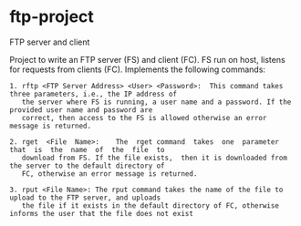 # ftp-project
FTP server and client

Project to write an FTP server (FS) and client (FC).  FS run on host, listens for requests from clients (FC).  Implements the following 
commands:

    1. rftp <FTP Server Address> <User> <Password>:  This command takes three parameters, i.e., the IP address of 
       the server where FS is running, a user name and a password. If the provided user name and password are 
       correct, then access to the FS is allowed otherwise an error message is returned.
    
    2. rget  <File  Name>:    The  rget command  takes  one  parameter  that  is  the  name  of  the  file  to 
       download from FS. If the file exists,  then it is downloaded from the server to the default directory of 
       FC, otherwise an error message is returned.
    
    3. rput <File Name>: The rput command takes the name of the file to upload to the FTP server, and uploads 
       the file if it exists in the default directory of FC, otherwise informs the user that the file does not exist
